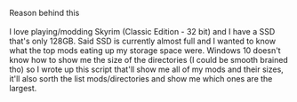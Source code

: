 Reason behind this<br><br>
I love playing/modding Skyrim (Classic Edition - 32 bit) and I have a SSD that's only 128GB. Said SSD is currently almost full 
and I wanted to know what the top mods eating up my storage space were. Windows 10 doesn't know how to show me the size of the
directories (I could be smooth brained tho) so I wrote up this script that'll show me all of my mods and their sizes, it'll also
sorth the list mods/directories and show me which ones are the largest.
